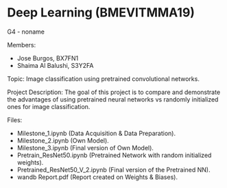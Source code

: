 # Deep Learning (BMEVITMMA19)
G4 - noname

Members: 
- Jose Burgos, BX7FN1
- Shaima Al Balushi, S3Y2FA

Topic: Image classification using pretrained convolutional networks.

Project Description: The goal of this project is to compare and demonstrate the advantages of using pretrained neural networks vs randomly initialized ones for image classification.

Files:
- Milestone_1.ipynb (Data Acquisition & Data Preparation).
- Milestone_2.ipynb (Own Model).
- Milestone_3.ipynb (Final version of Own Model).
- Pretrain_ResNet50.ipynb (Pretrained Network with random initialized weights).
- Pretrained_ResNet50_V_2.ipynb (Final version of the Pretrained NN).
- wandb Report.pdf (Report created on Weights & Biases).
